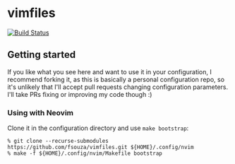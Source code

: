 # vimfiles

[![Build Status](https://github.com/fsouza/vimfiles/workflows/Build/badge.svg)](https://github.com/fsouza/vimfiles/actions?query=branch:main+workflow:Build)

## Getting started

If you like what you see here and want to use it in your configuration, I
recommend forking it, as this is basically a personal configuration repo, so
it's unlikely that I'll accept pull requests changing configuration parameters.
I'll take PRs fixing or improving my code though :)

### Using with Neovim

Clone it in the configuration directory and use `make bootstrap`:

```
% git clone --recurse-submodules https://github.com/fsouza/vimfiles.git ${HOME}/.config/nvim
% make -f ${HOME}/.config/nvim/Makefile bootstrap
```
